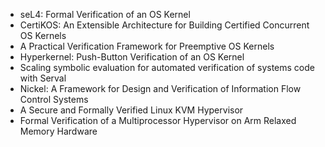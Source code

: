 - seL4: Formal Verification of an OS Kernel
- CertiKOS: An Extensible Architecture for Building Certified Concurrent OS Kernels
- A Practical Verification Framework for Preemptive OS Kernels
- Hyperkernel: Push-Button Verification of an OS Kernel
- Scaling symbolic evaluation for automated verification of systems code with Serval
- Nickel: A Framework for Design and Verification of Information Flow Control Systems
- A Secure and Formally Verified Linux KVM Hypervisor
- Formal Verification of a Multiprocessor Hypervisor on Arm Relaxed Memory Hardware
